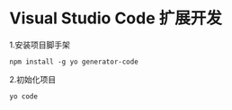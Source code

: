 # Visual Studio Code 扩展开发

1.安装项目脚手架 

```
npm install -g yo generator-code
```

2.初始化项目

```
yo code
```
